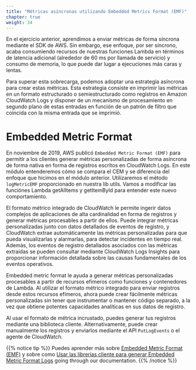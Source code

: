 ```yaml
---
title: "Métricas asíncronas utilizando Embedded Metrics Format (EMF)"
chapter: true
weight: 34
---
```


En el ejercicio anterior, aprendimos a enviar métricas de forma síncrona mediante el SDK de AWS. Sin embargo, ese enfoque, por ser síncrono, acaba consumiendo recursos de nuestras funciones Lambda en términos de latencia adicional (alrededor de 60 ms por llamada de servicio) y consumo de memoria, lo que puede dar lugar a ejecuciones más caras y lentas. 

Para superar esta sobrecarga, podemos adoptar una estrategia asíncrona para crear estas métricas. Esta estrategia consiste en imprimir las métricas en un formato estructurado o semiestructurado como registros en Amazon CloudWatch Logs y disponer de un mecanismo de procesamiento en segundo plano de estas entradas en función de un patrón de filtro que coincida con la misma entrada que se imprimió.

# Embedded Metric Format

En noviembre de 2019, AWS publicó `Embedded Metric Format (EMF)` para permitir a los clientes generar métricas personalizadas de forma asíncrona de forma nativa en forma de registros escritos en CloudWatch Logs. En este módulo entenderemos cómo se compara el CEM y se diferencia del enfoque que hicimos en el módulo anterior. Utilizaremos el método `logMetricEMF` proporcionado en nuestra lib utils. Vamos a modificar las funciónes Lambda getAlItems y getItemById  para entender este nuevo comportamiento. 

El formato métrico integrado de CloudWatch le permite ingerir datos complejos de aplicaciones de alta cardinalidad en forma de registros y generar métricas procesables a partir de ellos. Puede integrar métricas personalizadas junto con datos detallados de eventos de registro, y CloudWatch extrae automáticamente las métricas personalizadas para que pueda visualizarlas y alarmarlas, para detectar incidentes en tiempo real. Además, los eventos de registro detallados asociados con las métricas extraídas se pueden consultar mediante CloudWatch Logs Insights para proporcionar información detallada sobre las causas fundamentales de los eventos operativos.

Embedded metric format le ayuda a generar métricas personalizadas procesables a partir de recursos efímeros como funciones y contenedores de Lambda. Al utilizar el formato métrico integrado para enviar registros desde estos recursos efímeros, ahora puede crear fácilmente métricas personalizadas sin tener que instrumentar o mantener código separado, a la vez que obtiene potentes capacidades analíticas en sus datos de registro.

Al usar el formato de métrica incrustado, puedes generar tus registros mediante una biblioteca cliente. Alternativamente, puede crear manualmente los registros y enviarlos mediante el API `PutLogEvents` o el agente de CloudWatch.

{{% notice tip %}}
Puedes aprender más sobre [Embedded Metric Format (EMF)](https://aws.amazon.com/about-aws/whats-new/2019/11/amazon-cloudwatch-launches-embedded-metric-format/) y sobre como [Usar las librerías cliente para generar Embedded Metric Format Logs](https://docs.aws.amazon.com/AmazonCloudWatch/latest/monitoring/CloudWatch_Embedded_Metric_Format_Libraries.html) going through our documentation.
{{% /notice %}}